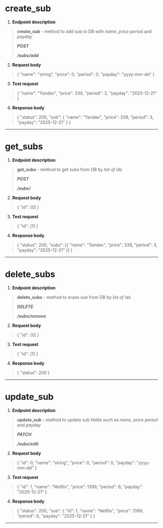 # create_sub
1. **Endpoint description**

> __create_sub__ - method to add sub to DB with _name_, _price_ _period_ and _payday_
>
> ***POST***
>
> ***/subs/add***
2. **Request body**

> {
> "name": "string",
> "price": 0,
> "period": 0,
> "payday": "yyyy-mm-dd"
> }
3. **Test request**

> {
> "name": "Yandex",
> "price": 339,
> "period": 3,
> "payday": "2025-12-21"
> }
4. **Response body**

> {
> "status": 200,
> "sub": {
> "name": "Yandex",
> "price": 339,
> "period": 3,
> "payday": "2025-12-21"
> }
> }
---

# get_subs
1. **Endpoint description**

> __get_subs__ - method to get subs from DB by _list of ids_
>
> ***POST***
>
> ***/subs/***
2. **Request body**

> {
> "id": \[0\]
> }
3. **Test request**

> {
> "id": \[1\]
> }
4. **Response body**
> {
> "status": 200,
> "subs": \[{
> "name": "Yandex",
> "price": 339,
> "period": 3,
> "payday": "2025-12-21"
> }\]
> }

---

# delete_subs
1. **Endpoint description**

> __delete_subs__ - method to erase sub from DB by _list of ids_
>
> ***DELETE***
>
> ***/subs/remove***
2. **Request body**

> {
> "id": \[0\]
> }
3. **Test request**

> {
> "id": \[1\]
> }
4. **Response body**

> {
> "status": 200
> }

---

# update_sub
1. **Endpoint description**

> __update_sub__ - method to update sub fields such as _name_, _price_ _period_ and _payday_
>
> ***PATCH***
>
> ***/subs/edit***
2. **Request body**

> {
> "id": 0,
> "name": "string",
> "price": 0,
> "period": 0,
> "payday": "yyyy-mm-dd"
> }
3. **Test request**

> {
> "id": 1,
> "name": "Netflix",
> "price": 1399,
> "period": 6,
> "payday": "2025-12-21"
> }
4. **Response body**

> {
> "status": 200,
> "sub": {
> "id": 1,
> "name": "Netflix",
> "price": 1399,
> "period": 6,
> "payday": "2025-12-21"
> }
> }

---